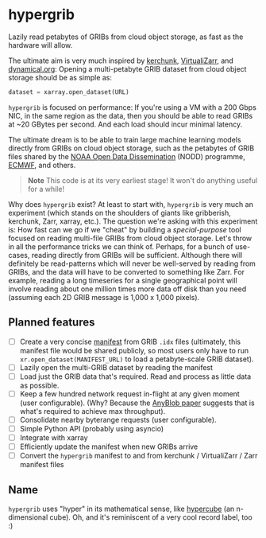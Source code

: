 # hypergrib
Lazily read petabytes of GRIBs from cloud object storage, as fast as the hardware will allow.

The ultimate aim is very much inspired by [kerchunk](https://fsspec.github.io/kerchunk/), [VirtualiZarr](https://github.com/zarr-developers/VirtualiZarr), and [dynamical.org](https://dynamical.org): Opening a multi-petabyte GRIB dataset from cloud object storage should be as simple as:

```python
dataset = xarray.open_dataset(URL)
```

`hypergrib` is focused on performance: If you're using a VM with a 200 Gbps NIC, in the same region as the data, then you should be able to read GRIBs at ~20 GBytes per second. And each load should incur minimal latency.

The ultimate dream is to be able to train large machine learning models directly from GRIBs on cloud object storage, such as the petabytes of GRIB files shared by the [NOAA Open Data Dissemination](https://www.noaa.gov/nodd) (NODD) programme, [ECMWF](https://www.ecmwf.int/en/forecasts/datasets/open-data), and others.

> **Note**
> This code is at its very earliest stage! It won't do anything useful for a while!

Why does `hypergrib` exist? At least to start with, `hypergrib` is very much an experiment (which stands on the shoulders of giants like gribberish, kerchunk, Zarr, xarray, etc.). The question we're asking with this experiment is: How fast can we go if we "cheat" by building a _special-purpose_ tool focused on reading multi-file GRIBs from cloud object storage. Let's throw in all the performance tricks we can think of. Perhaps, for a bunch of use-cases, reading directly from GRIBs will be sufficient. Although there will definitely be read-patterns which will never be well-served by reading from GRIBs, and the data will have to be converted to something like Zarr. For example, reading a long timeseries for a single geographical point will involve reading about one million times more data off disk than you need (assuming each 2D GRIB message is 1,000 x 1,000 pixels).

## Planned features
- [ ] Create a very concise [manifest](https://github.com/JackKelly/hypergrib/issues/1) from GRIB `.idx` files (ultimately, this manifest file would be shared publicly, so most users only have to run `xr.open_dataset(MANIFEST_URL)` to load a petabyte-scale GRIB dataset).
- [ ] Lazily open the multi-GRIB dataset by reading the manifest
- [ ] Load just the GRIB data that's required. Read and process as little data as possible.
- [ ] Keep a few hundred network request in-flight at any given moment (user configurable). (Why? Because the [AnyBlob paper](https://www.vldb.org/pvldb/vol16/p2769-durner.pdf) suggests that is what's required to achieve max throughput).
- [ ] Consolidate nearby byterange requests (user configurable).
- [ ] Simple Python API (probably using asyncio)
- [ ] Integrate with xarray
- [ ] Efficiently update the manifest when new GRIBs arrive
- [ ] Convert the `hypergrib` manifest to and from kerchunk / VirtualiZarr / Zarr manifest files

## Name

`hypergrib` uses "hyper" in its mathematical sense, like [hypercube](https://en.wikipedia.org/wiki/Hypercube) (an n-dimensional cube). Oh, and it's reminiscent of a very cool record label, too :)
